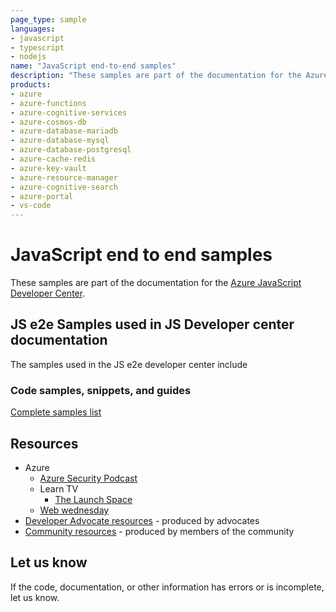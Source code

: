 ```yaml
---
page_type: sample
languages:
- javascript
- typescript
- nodejs
name: "JavaScript end-to-end samples"
description: "These samples are part of the documentation for the Azure JavaScript Developer Center - https://docs.microsoft.com/azure/developer/javascript/."
products:
- azure
- azure-functions
- azure-cognitive-services
- azure-cosmos-db
- azure-database-mariadb
- azure-database-mysql
- azure-database-postgresql
- azure-cache-redis
- azure-key-vault
- azure-resource-manager
- azure-cognitive-search
- azure-portal
- vs-code
---
```


# JavaScript end to end samples

These samples are part of the documentation for the [Azure JavaScript Developer Center](https://docs.microsoft.com/azure/developer/javascript/). 

## JS e2e Samples used in JS Developer center documentation

The samples used in the JS e2e developer center include 

### Code samples, snippets, and guides

[Complete samples list](SAMPLES.md)

## Resources

* Azure
    * [Azure Security Podcast](https://azsecuritypodcast.net/) 
    * Learn TV
        * [The Launch Space](https://github.com/microsoft/TheLaunchSpace)
    * [Web wednesday](https://channel9.msdn.com/Shows/Web-Wednesday/)
* [Developer Advocate resources](https://docs.microsoft.com/en-us/azure/developer/javascript/whats-new-developer-advocacy) - produced by advocates
* [Community resources](https://docs.microsoft.com/en-us/javascript/) - produced by members of the community

## Let us know

If the code, documentation, or other information has errors or is incomplete, let us know. 
